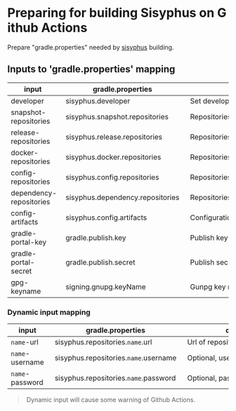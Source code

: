 # Preparing for building Sisyphus on Github Actions

Prepare "gradle.properties" needed by [sisyphus](https://github.com/ButterCam/sisyphus) building.

## Inputs to 'gradle.properties' mapping

input | gradle.properties | descriptor
-|-|-
developer | sisyphus.developer | Set developer name for developing environment.
snapshot-repositories | sisyphus.snapshot.repositories | Repositories for snapshot publishing, default value is `snapshot`.
release-repositories | sisyphus.release.repositories | Repositories for release publishing, default value is `release`.
docker-repositories | sisyphus.docker.repositories | Repositories for docker publishing.
config-repositories | sisyphus.config.repositories | Repositories for resolving configuration artifact, default value is `local,central,jcenter,portal`.
dependency-repositories | sisyphus.dependency.repositories | Repositories for resolving dependencies, default value is `local,central,jcenter,portal`.
config-artifacts | sisyphus.config.artifacts | Configuration artifacts.
gradle-portal-key | gradle.publish.key | Publish key for gradle portal.
gradle-portal-secret | gradle.publish.secret | Publish secret for gradle portal.
gpg-keyname | signing.gnupg.keyName | Gunpg key name of signing.

### Dynamic input mapping

input | gradle.properties | descriptor
-|-|-
`name`-url | sisyphus.repositories.`name`.url | Url of repository.
`name`-username | sisyphus.repositories.`name`.username | Optional, user name of repository.
`name`-password | sisyphus.repositories.`name`.password | Optional, password of repository.

> Dynamic input will cause some warning of Github Actions.
